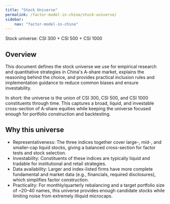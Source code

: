 ```yaml
---
title: "Stock Universe"
permalink: /factor-model-in-china/stock-universe/
sidebar:
    nav: "factor-model-in-china"
---
```

Stock universe: CSI 300 + CSI 500 + CSI 1000

## Overview

This document defines the stock universe we use for empirical research and quantitative strategies in China's A-share market, explains the reasoning behind the choice, and provides practical inclusion rules and implementation guidance to reduce common biases and ensure investability.

In short: the universe is the union of CSI 300, CSI 500, and CSI 1000 constituents through time. This captures a broad, liquid, and investable cross-section of A-share equities while keeping the universe focused enough for portfolio construction and backtesting.

## Why this universe

- Representativeness: The three indices together cover large-, mid-, and smaller-cap liquid stocks, giving a balanced cross-section for factor tests and stock selection.
- Investability: Constituents of these indices are typically liquid and tradable for institutional and retail strategies.
- Data availability: Larger and index-listed firms have more complete fundamental and market data (e.g., financials, required disclosures), which simplifies factor construction.
- Practicality: For monthly/quarterly rebalancing and a target portfolio size of ~20–40 names, this universe provides enough candidate stocks while limiting noise from extremely illiquid microcaps.
